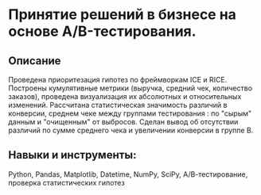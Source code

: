 # Принятие решений в бизнесе на основе A/B-тестирования.

## Описание
Проведена приоритезация гипотез по фреймворкам ICE и RICE. 
Построены кумулятивные метрики (выручка, средний чек, количество заказов), проведена визуализация их абсолютных и относительных изменений. 
Рассчитана статистическая значимость различий в конверсии, среднем чеке между группами тестирования : по "сырым" данным и "очищенным" от выбросов.
Сделан вывод об отсутствии различий по сумме среднего чека и увеличении конверсии в группе В.

## Навыки и инструменты:

Python, Pandas, Matplotlib, Datetime, NumPy, SciPy, А/В-тестирование, проверка статистических гипотез
